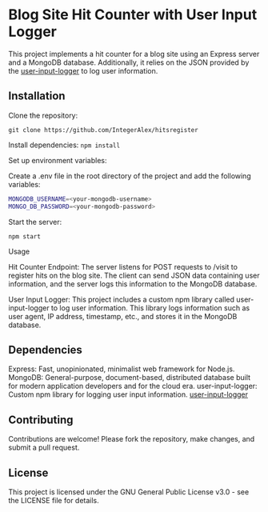 # Blog Site Hit Counter with User Input Logger

This project implements a hit counter for a blog site using an Express server and a MongoDB database. Additionally, it relies on the JSON provided by the [user-input-logger](https://github.com/IntegerAlex/user-input-logger) to log user information.

## Installation

Clone the repository:

`git clone https://github.com/IntegerAlex/hitsregister`

Install dependencies:
`npm install`

Set up environment variables:

Create a .env file in the root directory of the project and add the following variables:

```bash
MONGODB_USERNAME=<your-mongodb-username>
MONGO_DB_PASSWORD=<your-mongodb-password>
```

Start the server:

`npm start`

Usage

Hit Counter Endpoint: The server listens for POST requests to /visit to register hits on the blog site. The client can send JSON data containing user information, and the server logs this information to the MongoDB database.

User Input Logger: This project includes a custom npm library called user-input-logger to log user information. This library logs information such as user agent, IP address, timestamp, etc., and stores it in the MongoDB database.

## Dependencies

Express: Fast, unopinionated, minimalist web framework for Node.js.
MongoDB: General-purpose, document-based, distributed database built for modern application developers and for the cloud era.
user-input-logger: Custom npm library for logging user input information. [user-input-logger](https://www.npmjs.com/package/user-input-logger)

## Contributing

Contributions are welcome! Please fork the repository, make changes, and submit a pull request.

## License

This project is licensed under the GNU General Public License v3.0 - see the LICENSE file for details.
